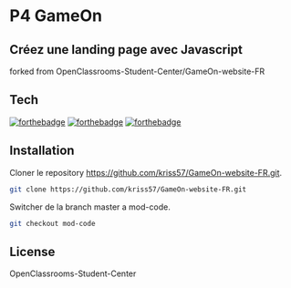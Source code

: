 # P4 GameOn

## Créez une landing page avec Javascript

forked from OpenClassrooms-Student-Center/GameOn-website-FR

## Tech

[![forthebadge](https://forthebadge.com/images/badges/uses-html.svg)](https://forthebadge.com)
[![forthebadge](https://forthebadge.com/images/badges/uses-css.svg)](https://forthebadge.com)
[![forthebadge](https://forthebadge.com/images/badges/made-with-javascript.svg)](https://forthebadge.com)

## Installation

Cloner le repository https://github.com/kriss57/GameOn-website-FR.git.

```sh
git clone https://github.com/kriss57/GameOn-website-FR.git
```

Switcher de la branch master a mod-code.

```sh
git checkout mod-code
```

## License

OpenClassrooms-Student-Center
